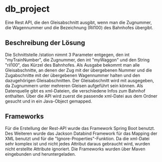 ﻿# db_project
Eine Rest API, die den Gleisabschnitt ausgibt, wenn man die Zugnummer, die Wagennummer und die Bezeichnung (Ril100) des Bahnhofes übergibt. 

## Beschreibung der Lösung
Die Schnittstelle /station nimmt 3 Parameter entgegen, den int "myTrainNumber", die Zugnummer, den int "myWaggon" und den String "ril100", das Kürzel des Bahnhofes. Als Ausgabe bekommt man alle Gleisabschnitte, an denen der Zug mit der übergebenen Nummer und die Zugabschnitte mit der übergebenen Wagennummer halten und den dazugehörigen Gleisabschnitten. Der Gleisabschnitt wird mit ausgegeben, da Zugnummern unter mehreren Gleisen aufgeführt sein können. Als Datenquelle gibt es xml-Dateien, die verschiedene Infos zum Bahnhof enthalten. Über die API wird zuerst die passende xml-Datei aus dem Ordner gesucht und in ein Java-Object gemapped.

## Frameworks
Für die Erstellung der Rest-API wurde das Framework Spring Boot benutzt. Des Weiteren wurde das Jackson Databind Framework für das Mapping der XML benutzt und für die "Ignore-Properties"-Funktion. Da die xml-Datei sehr komplex ist und nicht jedes Attribut daraus gebraucht wird, wurden nicht erstellte Attribute ignoriert. Die Frameworks wurden über Maven eingebunden und heruntergeladen.
